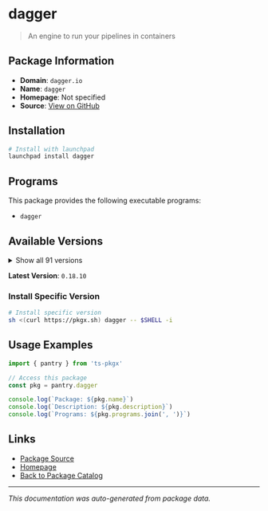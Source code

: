 # dagger

> An engine to run your pipelines in containers

## Package Information

- **Domain**: `dagger.io`
- **Name**: `dagger`
- **Homepage**: Not specified
- **Source**: [View on GitHub](https://github.com/pkgxdev/pantry/tree/main/projects/dagger.io/package.yml)

## Installation

```bash
# Install with launchpad
launchpad install dagger
```

## Programs

This package provides the following executable programs:

- `dagger`

## Available Versions

<details>
<summary>Show all 91 versions</summary>

- `0.18.10`, `0.18.9`, `0.18.8`, `0.18.7`, `0.18.6`
- `0.18.5`, `0.18.4`, `0.18.3`, `0.18.2`, `0.18.1`
- `0.18.0`, `0.17.2`, `0.17.1`, `0.17.0`, `0.16.3`
- `0.16.2`, `0.16.1`, `0.16.0`, `0.15.4`, `0.15.3`
- `0.15.2`, `0.15.1`, `0.15.0`, `0.14.0`, `0.13.7`
- `0.13.6`, `0.13.5`, `0.13.4`, `0.13.3`, `0.13.2`
- `0.13.1`, `0.13.0`, `0.12.7`, `0.12.6`, `0.12.5`
- `0.12.4`, `0.12.3`, `0.12.2`, `0.12.1`, `0.12.0`
- `0.11.9`, `0.11.8`, `0.11.7`, `0.11.6`, `0.11.5`
- `0.11.4`, `0.11.3`, `0.11.2`, `0.11.1`, `0.11.0`
- `0.10.3`, `0.10.2`, `0.10.1`, `0.10.0`, `0.9.11`
- `0.9.10`, `0.9.9`, `0.9.8`, `0.9.7`, `0.9.6`
- `0.9.5`, `0.9.4`, `0.9.3`, `0.9.2`, `0.9.1`
- `0.9.0`, `0.8.8`, `0.8.7`, `0.8.6`, `0.8.5`
- `0.8.4`, `0.8.3`, `0.8.2`, `0.8.1`, `0.8.0`
- `0.6.4`, `0.6.3`, `0.6.2`, `0.6.1`, `0.6.0`
- `0.5.3`, `0.5.2`, `0.5.1`, `0.5.0`, `0.4.2`
- `0.4.1`, `0.4.0`, `0.3.13`, `0.3.12`, `0.3.10`
- `0.3.9`

</details>

**Latest Version**: `0.18.10`

### Install Specific Version

```bash
# Install specific version
sh <(curl https://pkgx.sh) dagger -- $SHELL -i
```

## Usage Examples

```typescript
import { pantry } from 'ts-pkgx'

// Access this package
const pkg = pantry.dagger

console.log(`Package: ${pkg.name}`)
console.log(`Description: ${pkg.description}`)
console.log(`Programs: ${pkg.programs.join(', ')}`)
```

## Links

- [Package Source](https://github.com/pkgxdev/pantry/tree/main/projects/dagger.io/package.yml)
- [Homepage](#)
- [Back to Package Catalog](../package-catalog.md)

---

*This documentation was auto-generated from package data.*
